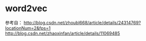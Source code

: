 # word2vec


参考自：
http://blog.csdn.net/zhoubl668/article/details/24314769?locationNum=2&fps=1
http://blog.csdn.net/zhaoxinfan/article/details/11069485
